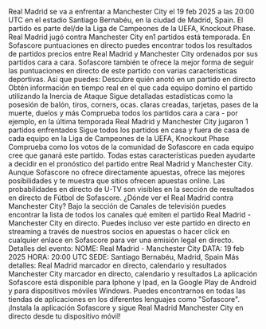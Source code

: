 Real Madrid se va a enfrentar a Manchester City el 19 feb 2025 a las 20:00 UTC en el estadio Santiago Bernabéu, en la ciudad de Madrid, Spain. El partido es parte del/de la Liga de Campeones de la UEFA, Knockout Phase.
Real Madrid jugó contra Manchester City en1 partidos está temporada.
En Sofascore puntuaciones en directo puedes encontrar todos los resultados de partidos precios entre Real Madrid y Manchester City ordenados por sus partidos cara a cara. Sofascore también te ofrece la mejor forma de seguir las puntuaciones en directo de este partido con varias características deportivas. Así que puedes:
Descubre quién anotó en un partido en directo
Obtén información en tiempo real en el que cada equipo domino el partido utilizando la Inercia de Ataque
Sigue detalladas estadísticas como la posesión de balón, tiros, corners, ocas. claras creadas, tarjetas, pases de la muerte, duelos y más
Comprueba todos los partidos cara a cara - por ejemplo, en la última temporada Real Madrid y Manchester City jugaron 1 partidos enfrentados
Sigue todos los partidos en casa y fuera de casa de cada equipo en la Liga de Campeones de la UEFA, Knockout Phase
Comprueba como los votos de la comunidad de Sofascore en cada equipo cree que ganará este partido.
Todas estas características pueden ayudarte a decidir en el pronóstico del partido entre Real Madrid y Manchester City. Aunque Sofascore no ofrece directamente apuestas, ofrece las mejores posibilidades y te muestra que sitios ofrecen apuestas online. Las probabilidades en directo de U-TV son visibles en la sección de resultados en directo de Fútbol de Sofascore.
¿Dónde ver el Real Madrid contra Manchester City? Bajo la sección de Canales de televisión puedes encontrar la lista de todos los canales qué emiten el partido Real Madrid - Manchester City en directo. Puedes incluso ver este partido en directo en streaming a través de nuestros socios en apuestas o hacer click en cualquier enlace en Sofascore para ver una emisión legal en directo.
Detalles del evento:
NOME: Real Madrid - Manchester City
DATA: 19 feb 2025
HORA: 20:00 UTC
SEDE: Santiago Bernabéu, Madrid, Spain
Más detalles:
Real Madrid marcador en directo, calendario y resultados
Manchester City marcador en directo, calendario y resultados
La aplicación Sofascore está disponible para Iphone y Ipad, en la Google Play de Android y para dispositivos móviles Windows. Puedes encontrarnos en todas las tiendas de aplicaciones en los diferentes lenguajes como "Sofascore". ¡Instala la aplicación Sofascore y sigue Real Madrid Manchester City en directo desde tu dispositivo móvil!
